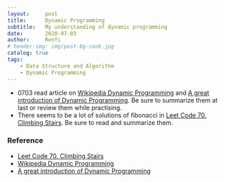 ```yaml
---
layout:     post
title:      Dynamic Programming
subtitle:   My understanding of dynamic programming
date:       2020-07-03
author:     RenYi
# header-img: img/post-bg-cook.jpg
catalog: true
tags:
    - Data Structure and Algorithm
    - Dynamic Programming
---
```


- 0703 read article on [Wikipedia Dynamic Programming](https://en.wikipedia.org/wiki/Dynamic_programming) and [A great introduction of Dynamic Programming](https://www.hackerearth.com/zh/practice/algorithms/dynamic-programming/introduction-to-dynamic-programming-1/tutorial/). Be sure to summarize them at last or review them while practising.
- There seems to be a lot of solutions of fibonacci in [Leet Code 70. Climbing Stairs](https://leetcode.com/problems/climbing-stairs/). Be sure to read and summarize them.

### Reference
- [Leet Code 70. Climbing Stairs](https://leetcode.com/problems/climbing-stairs/)
- [Wikipedia Dynamic Programming](https://en.wikipedia.org/wiki/Dynamic_programming)
- [A great introduction of Dynamic Programming](https://www.hackerearth.com/zh/practice/algorithms/dynamic-programming/introduction-to-dynamic-programming-1/tutorial/)
<!-- - [Data Structure and Algorithm from Junhui Deng(Binary Search Version C)](https://dsa.cs.tsinghua.edu.cn/~deng/ds/dsacpp/index.htm/) -->
